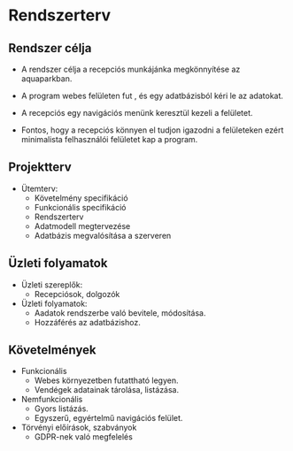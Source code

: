 # Rendszerterv
## Rendszer célja
- A rendszer célja a recepciós munkájánka megkönnyítése az aquaparkban.

- A program webes felületen fut , és egy adatbázisból kéri le az adatokat.

- A recepciós egy navigációs menünk keresztül kezeli a felületet.

- Fontos, hogy a recepciós könnyen el tudjon igazodni a felületeken ezért minimalista felhasználói felületet kap a program.

## Projektterv
- Ütemterv:
  - Követelmény specifikáció
  - Funkcionális specifikáció
  - Rendszerterv
  - Adatmodell megtervezése
  - Adatbázis megvalósítása a szerveren
  
 ## Üzleti folyamatok
 - Üzleti szereplők:
   - Recepciósok, dolgozók
 - Üzleti folyamatok:
   - Aadatok rendszerbe való bevitele, módosítása.
   - Hozzáférés az adatbázishoz.
   
 ## Követelmények
 - Funkcionális
    - Webes környezetben futattható legyen.
    - Vendégek adatainak tárolása, listázása.
 - Nemfunkcionális
    - Gyors listázás.
    - Egyszerű, egyértelmű navigációs felület.
 - Törvényi előírások, szabványok
    - GDPR-nek való megfelelés
